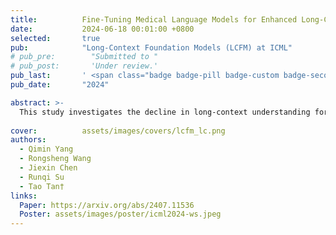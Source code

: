 ```yaml
---
title:          Fine-Tuning Medical Language Models for Enhanced Long-Contextual Understanding and Domain Expertise
date:           2024-06-18 00:01:00 +0800
selected:       true
pub:            "Long-Context Foundation Models (LCFM) at ICML"
# pub_pre:        "Submitted to "
# pub_post:       'Under review.'
pub_last:       ' <span class="badge badge-pill badge-custom badge-secondary">Conference</span><span class="badge badge-pill badge-custom badge-warning">Poster</span>'
pub_date:       "2024"

abstract: >-
  This study investigates the decline in long-context understanding for medical LLMs after domain-specific fine-tuning, conducting experiments to determine the best composition of general and medical training data to balance diagnostic knowledge with comprehensive reading abilities.
  
cover:          assets/images/covers/lcfm_lc.png
authors:
  - Qimin Yang
  - Rongsheng Wang
  - Jiexin Chen
  - Runqi Su
  - Tao Tan†
links:
  Paper: https://arxiv.org/abs/2407.11536
  Poster: assets/images/poster/icml2024-ws.jpeg
---
```

